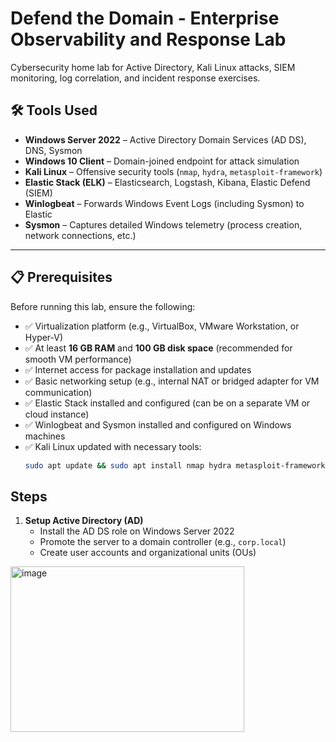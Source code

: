 # Defend the Domain - Enterprise Observability and Response Lab
Cybersecurity home lab for Active Directory, Kali Linux attacks, SIEM monitoring, log correlation, and incident response exercises.

## 🛠️ Tools Used

- **Windows Server 2022** – Active Directory Domain Services (AD DS), DNS, Sysmon
- **Windows 10 Client** – Domain-joined endpoint for attack simulation
- **Kali Linux** – Offensive security tools (`nmap`, `hydra`, `metasploit-framework`)
- **Elastic Stack (ELK)** – Elasticsearch, Logstash, Kibana, Elastic Defend (SIEM)
- **Winlogbeat** – Forwards Windows Event Logs (including Sysmon) to Elastic
- **Sysmon** – Captures detailed Windows telemetry (process creation, network connections, etc.)

---

## 📋 Prerequisites

Before running this lab, ensure the following:

- ✅ Virtualization platform (e.g., VirtualBox, VMware Workstation, or Hyper-V)
- ✅ At least **16 GB RAM** and **100 GB disk space** (recommended for smooth VM performance)
- ✅ Internet access for package installation and updates
- ✅ Basic networking setup (e.g., internal NAT or bridged adapter for VM communication)
- ✅ Elastic Stack installed and configured (can be on a separate VM or cloud instance)
- ✅ Winlogbeat and Sysmon installed and configured on Windows machines
- ✅ Kali Linux updated with necessary tools:
  ```bash
  sudo apt update && sudo apt install nmap hydra metasploit-framework

## Steps

1. **Setup Active Directory (AD)**
   - Install the AD DS role on Windows Server 2022
   - Promote the server to a domain controller (e.g., `corp.local`)
   - Create user accounts and organizational units (OUs)
<img width="374" height="265" alt="image" src="https://github.com/user-attachments/assets/1d3c9cec-dc2e-41cc-ab14-35d0a4d2fc03" />

